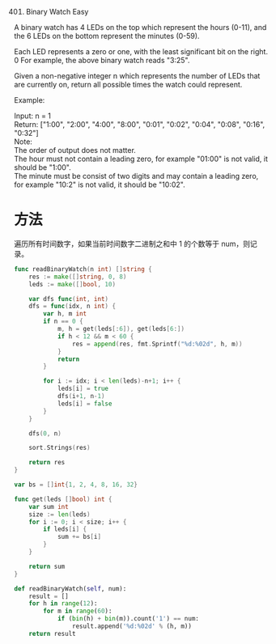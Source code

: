 401. Binary Watch
Easy

A binary watch has 4 LEDs on the top which represent the hours (0-11), and the 6 LEDs on the bottom represent the minutes (0-59).

Each LED represents a zero or one, with the least significant bit on the right.
0
For example, the above binary watch reads "3:25".

Given a non-negative integer n which represents the number of LEDs that are currently on, return all possible times the watch could represent.

Example:

Input: n = 1  
Return: ["1:00", "2:00", "4:00", "8:00", "0:01", "0:02", "0:04", "0:08", "0:16", "0:32"]  
Note:  
The order of output does not matter.  
The hour must not contain a leading zero, for example "01:00" is not valid, it should be "1:00".  
The minute must be consist of two digits and may contain a leading zero, for example "10:2" is not valid, it should be "10:02".  

# 方法
遍历所有时间数字，如果当前时间数字二进制之和中 1 的个数等于 num，则记录。


```go
func readBinaryWatch(n int) []string {
	res := make([]string, 0, 8)
	leds := make([]bool, 10)

	var dfs func(int, int)
	dfs = func(idx, n int) {
		var h, m int
		if n == 0 {
			m, h = get(leds[:6]), get(leds[6:])
			if h < 12 && m < 60 {
				res = append(res, fmt.Sprintf("%d:%02d", h, m))
			}
			return
		}

		for i := idx; i < len(leds)-n+1; i++ {
			leds[i] = true
			dfs(i+1, n-1)
			leds[i] = false
		}
	}

	dfs(0, n)

	sort.Strings(res)

	return res
}

var bs = []int{1, 2, 4, 8, 16, 32}

func get(leds []bool) int {
	var sum int
	size := len(leds)
	for i := 0; i < size; i++ {
		if leds[i] {
			sum += bs[i]
		}
	}

	return sum
}
```


```python
def readBinaryWatch(self, num):
    result = []
    for h in range(12):
        for m in range(60):
            if (bin(h) + bin(m)).count('1') == num:
                result.append('%d:%02d' % (h, m))
    return result
```